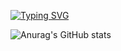 [![Typing SVG](https://readme-typing-svg.demolab.com?font=Fira+Code&pause=1000&color=F76141&center=falso&vCenter=falso&repeat=verdadeiro&random=falso&width=435&lines=Developing+both+front-end+and+back-end+solutions)](https://git.io/typing-svg)


![Anurag's GitHub stats](https://github-readme-stats.vercel.app/api?username=gopmts&show_icons=true&theme=transparent)

